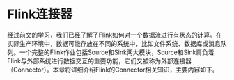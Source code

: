 # Flink连接器

经过前文的学习，我们已经了解了Flink如何对一个数据流进行有状态的计算。在实际生产环境中，数据可能存放在不同的系统中，比如文件系统、数据库或消息队列。一个完整的Flink作业包括Source和Sink两大模块，Source和Sink肩负着Flink与外部系统进行数据交互的重要功能，它们又被称为外部连接器（Connector）。本章将详细介绍Flink的Connector相关知识，主要内容如下。

```{tableofcontents}
```